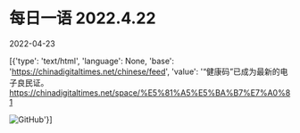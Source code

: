 # 每日一语 2022.4.22

2022-04-23

[{'type': 'text/html', 'language': None, 'base': 'https://chinadigitaltimes.net/chinese/feed', 'value': '“健康码”已成为最新的电子良民证。https://chinadigitaltimes.net/space/%E5%81%A5%E5%BA%B7%E7%A0%81

![GitHub](https://chinadigitaltimes.net/chinese/files/2022/04/image-1650680263192.png)'}]